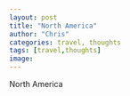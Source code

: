 ```yaml
---
layout: post
title: "North America"
author: "Chris"
categories: travel, thoughts
tags: [travel,thoughts]
image: 
---
```


North America
